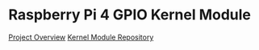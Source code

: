 # Raspberry Pi 4 GPIO Kernel Module

[Project Overview](https://github.com/cu-ecen-aeld/final-project-kelanige/wiki/Project-Overview)
[Kernel Module Repository](https://github.com/kelanige/rpi-gpio-kernel-module)
